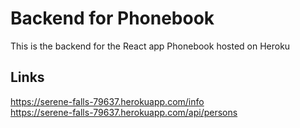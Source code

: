 # Backend for Phonebook
This is the backend for the React app Phonebook hosted on Heroku

## Links
https://serene-falls-79637.herokuapp.com/info <br />
https://serene-falls-79637.herokuapp.com/api/persons 


